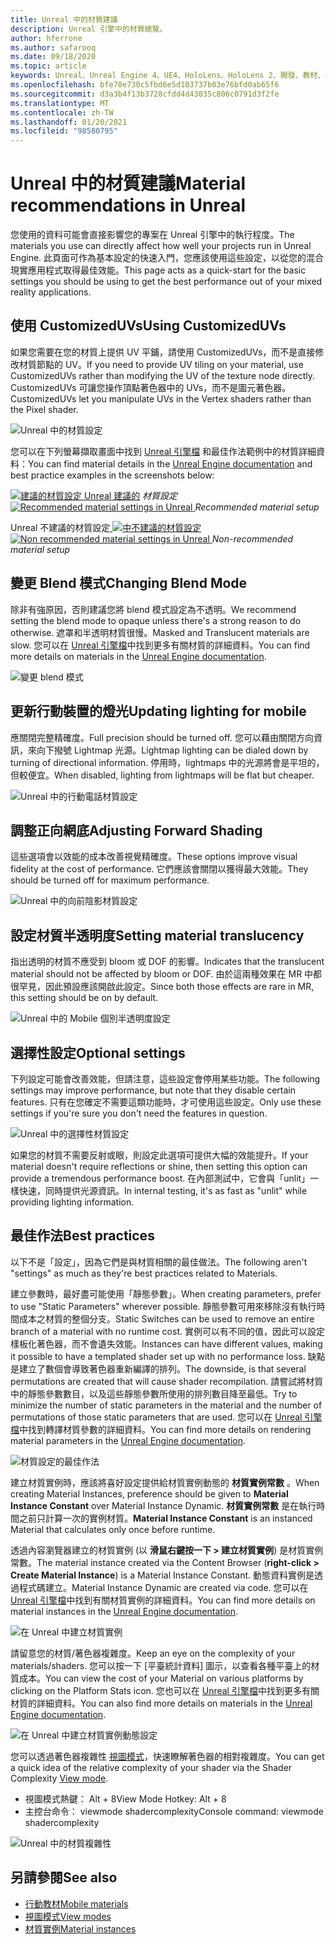 ```yaml
---
title: Unreal 中的材質建議
description: Unreal 引擎中的材質總覽。
author: hferrone
ms.author: safarooq
ms.date: 09/18/2020
ms.topic: article
keywords: Unreal、Unreal Engine 4、UE4、HoloLens、HoloLens 2、開發、教材、檔、指南、功能、全息表、遊戲開發、混合現實耳機、windows mixed reality 耳機、虛擬實境耳機
ms.openlocfilehash: bfe70e730c5fbd6e5d103737b03e76bfd0ab65f6
ms.sourcegitcommit: d3a3b4f13b3728cfdd4d43035c806c0791d3f2fe
ms.translationtype: MT
ms.contentlocale: zh-TW
ms.lasthandoff: 01/20/2021
ms.locfileid: "98580795"
---
```

# <a name="material-recommendations-in-unreal"></a><span data-ttu-id="5df29-104">Unreal 中的材質建議</span><span class="sxs-lookup"><span data-stu-id="5df29-104">Material recommendations in Unreal</span></span>

<span data-ttu-id="5df29-105">您使用的資料可能會直接影響您的專案在 Unreal 引擎中的執行程度。</span><span class="sxs-lookup"><span data-stu-id="5df29-105">The materials you use can directly affect how well your projects run in Unreal Engine.</span></span> <span data-ttu-id="5df29-106">此頁面可作為基本設定的快速入門，您應該使用這些設定，以從您的混合現實應用程式取得最佳效能。</span><span class="sxs-lookup"><span data-stu-id="5df29-106">This page acts as a quick-start for the basic settings you should be using to get the best performance out of your mixed reality applications.</span></span>

## <a name="using-customizeduvs"></a><span data-ttu-id="5df29-107">使用 CustomizedUVs</span><span class="sxs-lookup"><span data-stu-id="5df29-107">Using CustomizedUVs</span></span>

<span data-ttu-id="5df29-108">如果您需要在您的材質上提供 UV 平鋪，請使用 CustomizedUVs，而不是直接修改材質節點的 UV。</span><span class="sxs-lookup"><span data-stu-id="5df29-108">If you need to provide UV tiling on your material, use CustomizedUVs rather than modifying the UV of the texture node directly.</span></span> <span data-ttu-id="5df29-109">CustomizedUVs 可讓您操作頂點著色器中的 UVs，而不是圖元著色器。</span><span class="sxs-lookup"><span data-stu-id="5df29-109">CustomizedUVs let you manipulate UVs in the Vertex shaders rather than the Pixel shader.</span></span>

![Unreal 中的材質設定](images/unreal-materials-img-01c.png)

<span data-ttu-id="5df29-111">您可以在下列螢幕擷取畫面中找到 [Unreal 引擎檔](https://docs.unrealengine.com/Platforms/Mobile/Materials/index.html) 和最佳作法範例中的材質詳細資料：</span><span class="sxs-lookup"><span data-stu-id="5df29-111">You can find material details in the [Unreal Engine documentation](https://docs.unrealengine.com/Platforms/Mobile/Materials/index.html) and best practice examples in the screenshots below:</span></span>

<span data-ttu-id="5df29-112">[ ![ 建議的材質設定 Unreal ](images/unreal-materials-img-01.png) 建議的](images/unreal-materials-img-01.png#lightbox) 
 *材質設定*</span><span class="sxs-lookup"><span data-stu-id="5df29-112">[ ![Recommended material settings in Unreal](images/unreal-materials-img-01.png) ](images/unreal-materials-img-01.png#lightbox)
*Recommended material setup*</span></span>

<span data-ttu-id="5df29-113">Unreal 不建議的材質設定[ ![ 中不建議的材質設定 ](images/unreal-materials-img-01b.png) ](images/unreal-materials-img-01b.png#lightbox) 
 </span><span class="sxs-lookup"><span data-stu-id="5df29-113">[ ![Non recommended material settings in Unreal](images/unreal-materials-img-01b.png) ](images/unreal-materials-img-01b.png#lightbox)
*Non-recommended material setup*</span></span>

## <a name="changing-blend-mode"></a><span data-ttu-id="5df29-114">變更 Blend 模式</span><span class="sxs-lookup"><span data-stu-id="5df29-114">Changing Blend Mode</span></span>

<span data-ttu-id="5df29-115">除非有強原因，否則建議您將 blend 模式設定為不透明。</span><span class="sxs-lookup"><span data-stu-id="5df29-115">We recommend setting the blend mode to opaque unless there's a strong reason to do otherwise.</span></span> <span data-ttu-id="5df29-116">遮罩和半透明材質很慢。</span><span class="sxs-lookup"><span data-stu-id="5df29-116">Masked and Translucent materials are slow.</span></span> <span data-ttu-id="5df29-117">您可以在 [Unreal 引擎檔](https://docs.unrealengine.com/Platforms/Mobile/Materials/index.html)中找到更多有關材質的詳細資料。</span><span class="sxs-lookup"><span data-stu-id="5df29-117">You can find more details on materials in the [Unreal Engine documentation](https://docs.unrealengine.com/Platforms/Mobile/Materials/index.html).</span></span>

![變更 blend 模式](images/unreal-materials-img-02.jpg)

## <a name="updating-lighting-for-mobile"></a><span data-ttu-id="5df29-119">更新行動裝置的燈光</span><span class="sxs-lookup"><span data-stu-id="5df29-119">Updating lighting for mobile</span></span>

<span data-ttu-id="5df29-120">應關閉完整精確度。</span><span class="sxs-lookup"><span data-stu-id="5df29-120">Full precision should be turned off.</span></span> <span data-ttu-id="5df29-121">您可以藉由關閉方向資訊，來向下撥號 Lightmap 光源。</span><span class="sxs-lookup"><span data-stu-id="5df29-121">Lightmap lighting can be dialed down by turning of directional information.</span></span> <span data-ttu-id="5df29-122">停用時，lightmaps 中的光源將會是平坦的，但較便宜。</span><span class="sxs-lookup"><span data-stu-id="5df29-122">When disabled, lighting from lightmaps will be flat but cheaper.</span></span>

![Unreal 中的行動電話材質設定](images/unreal-materials-img-03.jpg)

## <a name="adjusting-forward-shading"></a><span data-ttu-id="5df29-124">調整正向網底</span><span class="sxs-lookup"><span data-stu-id="5df29-124">Adjusting Forward Shading</span></span>

<span data-ttu-id="5df29-125">這些選項會以效能的成本改善視覺精確度。</span><span class="sxs-lookup"><span data-stu-id="5df29-125">These options improve visual fidelity at the cost of performance.</span></span> <span data-ttu-id="5df29-126">它們應該會關閉以獲得最大效能。</span><span class="sxs-lookup"><span data-stu-id="5df29-126">They should be turned off for maximum performance.</span></span>

![Unreal 中的向前陰影材質設定](images/unreal-materials-img-04.jpg)

## <a name="setting-material-translucency"></a><span data-ttu-id="5df29-128">設定材質半透明度</span><span class="sxs-lookup"><span data-stu-id="5df29-128">Setting material translucency</span></span>

<span data-ttu-id="5df29-129">指出透明的材質不應受到 bloom 或 DOF 的影響。</span><span class="sxs-lookup"><span data-stu-id="5df29-129">Indicates that the translucent material should not be affected by bloom or DOF.</span></span> <span data-ttu-id="5df29-130">由於這兩種效果在 MR 中都很罕見，因此預設應該開啟此設定。</span><span class="sxs-lookup"><span data-stu-id="5df29-130">Since both those effects are rare in MR, this setting should be on by default.</span></span>

![Unreal 中的 Mobile 個別半透明度設定](images/unreal-materials-img-05.jpg)

## <a name="optional-settings"></a><span data-ttu-id="5df29-132">選擇性設定</span><span class="sxs-lookup"><span data-stu-id="5df29-132">Optional settings</span></span>

<span data-ttu-id="5df29-133">下列設定可能會改善效能，但請注意，這些設定會停用某些功能。</span><span class="sxs-lookup"><span data-stu-id="5df29-133">The following settings may improve performance, but note that they disable certain features.</span></span> <span data-ttu-id="5df29-134">只有在您確定不需要這類功能時，才可使用這些設定。</span><span class="sxs-lookup"><span data-stu-id="5df29-134">Only use these settings if you're sure you don't need the features in question.</span></span>

![Unreal 中的選擇性材質設定](images/unreal-materials-img-06.jpg)

<span data-ttu-id="5df29-136">如果您的材質不需要反射或眼，則設定此選項可提供大幅的效能提升。</span><span class="sxs-lookup"><span data-stu-id="5df29-136">If your material doesn't require reflections or shine, then setting this option can provide a tremendous performance boost.</span></span> <span data-ttu-id="5df29-137">在內部測試中，它會與「unlit」一樣快速，同時提供光源資訊。</span><span class="sxs-lookup"><span data-stu-id="5df29-137">In internal testing, it's as fast as "unlit" while providing lighting information.</span></span>

## <a name="best-practices"></a><span data-ttu-id="5df29-138">最佳作法</span><span class="sxs-lookup"><span data-stu-id="5df29-138">Best practices</span></span>

<span data-ttu-id="5df29-139">以下不是「設定」，因為它們是與材質相關的最佳做法。</span><span class="sxs-lookup"><span data-stu-id="5df29-139">The following aren't "settings" as much as they're best practices related to Materials.</span></span>

<span data-ttu-id="5df29-140">建立參數時，最好盡可能使用「靜態參數」。</span><span class="sxs-lookup"><span data-stu-id="5df29-140">When creating parameters, prefer to use "Static Parameters" wherever possible.</span></span> <span data-ttu-id="5df29-141">靜態參數可用來移除沒有執行時間成本之材質的整個分支。</span><span class="sxs-lookup"><span data-stu-id="5df29-141">Static Switches can be used to remove an entire branch of a material with no runtime cost.</span></span> <span data-ttu-id="5df29-142">實例可以有不同的值，因此可以設定樣板化著色器，而不會遺失效能。</span><span class="sxs-lookup"><span data-stu-id="5df29-142">Instances can have different values, making it possible to have a templated shader set up with no performance loss.</span></span> <span data-ttu-id="5df29-143">缺點是建立了數個會導致著色器重新編譯的排列。</span><span class="sxs-lookup"><span data-stu-id="5df29-143">The downside, is that several permutations are created that will cause shader recompilation.</span></span> <span data-ttu-id="5df29-144">請嘗試將材質中的靜態參數數目，以及這些靜態參數所使用的排列數目降至最低。</span><span class="sxs-lookup"><span data-stu-id="5df29-144">Try to minimize the number of static parameters in the material and the number of permutations of those static parameters that are used.</span></span> <span data-ttu-id="5df29-145">您可以在 [Unreal 引擎檔](https://docs.unrealengine.com/Engine/Rendering/Materials/ExpressionReference/Parameters/index.html#staticswitchparameter)中找到轉譯材質參數的詳細資料。</span><span class="sxs-lookup"><span data-stu-id="5df29-145">You can find more details on rendering material parameters in the [Unreal Engine documentation](https://docs.unrealengine.com/Engine/Rendering/Materials/ExpressionReference/Parameters/index.html#staticswitchparameter).</span></span>

![材質設定的最佳作法](images/unreal-materials-img-07.jpg)

<span data-ttu-id="5df29-147">建立材質實例時，應該將喜好設定提供給材質實例動態的 **材質實例常數** 。</span><span class="sxs-lookup"><span data-stu-id="5df29-147">When creating Material Instances, preference should be given to **Material Instance Constant** over Material Instance Dynamic.</span></span> <span data-ttu-id="5df29-148">**材質實例常數** 是在執行時間之前只計算一次的實例材質。</span><span class="sxs-lookup"><span data-stu-id="5df29-148">**Material Instance Constant** is an instanced Material that calculates only once before runtime.</span></span>

<span data-ttu-id="5df29-149">透過內容瀏覽器建立的材質實例 (以 **滑鼠右鍵按一下 > 建立材質實例**) 是材質實例常數。</span><span class="sxs-lookup"><span data-stu-id="5df29-149">The material instance created via the Content Browser (**right-click > Create Material Instance**) is a Material Instance Constant.</span></span> <span data-ttu-id="5df29-150">動態資料實例是透過程式碼建立。</span><span class="sxs-lookup"><span data-stu-id="5df29-150">Material Instance Dynamic are created via code.</span></span> <span data-ttu-id="5df29-151">您可以在 [Unreal 引擎檔](https://docs.unrealengine.com/Engine/Rendering/Materials/MaterialInstances/index.html)中找到有關材質實例的詳細資料。</span><span class="sxs-lookup"><span data-stu-id="5df29-151">You can find more details on material instances in the [Unreal Engine documentation](https://docs.unrealengine.com/Engine/Rendering/Materials/MaterialInstances/index.html).</span></span>

![在 Unreal 中建立材質實例](images/unreal-materials-img-08.png)

<span data-ttu-id="5df29-153">請留意您的材質/著色器複雜度。</span><span class="sxs-lookup"><span data-stu-id="5df29-153">Keep an eye on the complexity of your materials/shaders.</span></span> <span data-ttu-id="5df29-154">您可以按一下 [平臺統計資料] 圖示，以查看各種平臺上的材質成本。</span><span class="sxs-lookup"><span data-stu-id="5df29-154">You can view the cost of your Material on various platforms by clicking on the Platform Stats icon.</span></span> <span data-ttu-id="5df29-155">您也可以在 [Unreal 引擎檔](https://docs.unrealengine.com/Platforms/Mobile/Materials/index.html)中找到更多有關材質的詳細資料。</span><span class="sxs-lookup"><span data-stu-id="5df29-155">You can also find more details on materials in the [Unreal Engine documentation](https://docs.unrealengine.com/Platforms/Mobile/Materials/index.html).</span></span>

![在 Unreal 中建立材質實例動態設定](images/unreal-materials-img-09.png)

<span data-ttu-id="5df29-157">您可以透過著色器複雜性 [視圖模式](https://docs.unrealengine.com/Engine/UI/LevelEditor/Viewports/ViewModes/index.html)，快速瞭解著色器的相對複雜度。</span><span class="sxs-lookup"><span data-stu-id="5df29-157">You can get a quick idea of the relative complexity of your shader via the Shader Complexity [View mode](https://docs.unrealengine.com/Engine/UI/LevelEditor/Viewports/ViewModes/index.html).</span></span>

* <span data-ttu-id="5df29-158">視圖模式熱鍵： Alt + 8</span><span class="sxs-lookup"><span data-stu-id="5df29-158">View Mode Hotkey: Alt + 8</span></span>
* <span data-ttu-id="5df29-159">主控台命令： viewmode shadercomplexity</span><span class="sxs-lookup"><span data-stu-id="5df29-159">Console command: viewmode shadercomplexity</span></span>

![Unreal 中的材質複雜性](images/unreal-materials-img-10.png)

## <a name="see-also"></a><span data-ttu-id="5df29-161">另請參閱</span><span class="sxs-lookup"><span data-stu-id="5df29-161">See also</span></span>
* [<span data-ttu-id="5df29-162">行動教材</span><span class="sxs-lookup"><span data-stu-id="5df29-162">Mobile materials</span></span>](https://docs.unrealengine.com/Platforms/Mobile/Materials/index.html)
* [<span data-ttu-id="5df29-163">視圖模式</span><span class="sxs-lookup"><span data-stu-id="5df29-163">View modes</span></span>](https://docs.unrealengine.com/Engine/UI/LevelEditor/Viewports/ViewModes/index.html)
* [<span data-ttu-id="5df29-164">材質實例</span><span class="sxs-lookup"><span data-stu-id="5df29-164">Material instances</span></span>](https://docs.unrealengine.com/Engine/Rendering/Materials/MaterialInstances/index.html)
